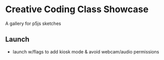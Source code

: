 # Creative Coding Class Showcase

A gallery for p5js sketches

## Launch

- launch w/flags to add kiosk mode & avoid webcam/audio permissions